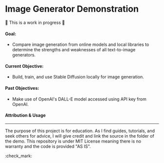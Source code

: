 # Image Generator Demonstration

:construction: This is a work in progress :construction:


#### Goal:
- Compare image generation from online models and local libraries to determine the strengths and weaknesses of all text-to-image generators.

#### Current Objective:
- Build, train, and use Stable Diffusion locally for image generation.

#### Past Objectives:
- Make use of OpenAI's DALL-E model accessed using API key from OpenAI.


#### Attribution & Usage
- - -
The purpose of this project is for education. As I find guides, tutorials, and seek others for advice, I will give credit and link the source in the folder of the demo. This repository is under MIT License meaning there is no warranty and the code is provided "AS IS". 

:check_mark: